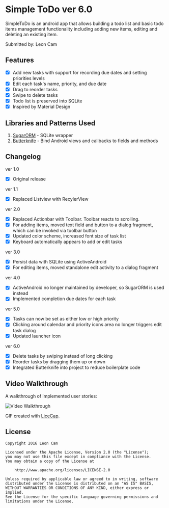 # Simple ToDo ver 6.0

SimpleToDo is an android app that allows building a todo list and basic todo items management functionality including adding new items, editing and deleting an existing item.

Submitted by: Leon Cam

## Features

* [x] Add new tasks with support for recording due dates and setting priorities levels
* [x] Edit each task's name, priority, and due date
* [x] Drag to reorder tasks
* [x] Swipe to delete tasks
* [x] Todo list is preserved into SQLite
* [x] Inspired by Material Design

## Libraries and Patterns Used

1. [SugarORM](http://satyan.github.io/sugar/) - SQLite wrapper
2. [Butterknife](http://jakewharton.github.io/butterknife/) - Bind Android views and callbacks to fields and methods

## Changelog

ver 1.0
* [x] Original release

ver 1.1
* [x] Replaced Listview with RecylerView

ver 2.0
* [x] Replaced Actionbar with Toolbar.  Toolbar reacts to scrolling.
* [x] For adding items, moved text field and button to a dialog fragment, which can be invoked via toolbar button
* [x] Updated color scheme, increased font size of task list
* [x] Keyboard automatically appears to add or edit tasks

ver 3.0
* [x] Persist data with SQLite using ActiveAndroid
* [x] For editing items, moved standalone edit activity to a dialog fragment

ver 4.0
* [x] ActiveAndroid no longer maintained by developer, so SugarORM is used instead
* [x] Implemented completion due dates for each task

ver 5.0
* [x] Tasks can now be set as either low or high priority
* [x] Clicking around calendar and priority icons area no longer triggers edit task dialog
* [x] Updated launcher icon

ver 6.0
* [x] Delete tasks by swiping instead of long clicking
* [x] Reorder tasks by dragging them up or down
* [x] Integrated Butterknife into project to reduce boilerplate code

## Video Walkthrough 

A walkthrough of implemented user stories:

<img src='http://i.imgur.com/m3Es138.gif' title='Video Walkthrough' width='' alt='Video Walkthrough' />

GIF created with [LiceCap](http://www.cockos.com/licecap/).

## License

    Copyright 2016 Leon Cam

    Licensed under the Apache License, Version 2.0 (the "License");
    you may not use this file except in compliance with the License.
    You may obtain a copy of the License at

        http://www.apache.org/licenses/LICENSE-2.0

    Unless required by applicable law or agreed to in writing, software
    distributed under the License is distributed on an "AS IS" BASIS,
    WITHOUT WARRANTIES OR CONDITIONS OF ANY KIND, either express or implied.
    See the License for the specific language governing permissions and
    limitations under the License.

